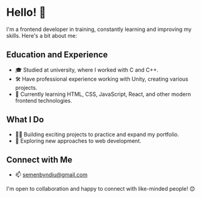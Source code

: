 # Hello! 👋

I'm a frontend developer in training, constantly learning and improving my
skills. Here's a bit about me:

## Education and Experience

- 🎓 Studied at university, where I worked with C and C++.
- 🛠️ Have professional experience working with Unity, creating various projects.
- 🌱 Currently learning HTML, CSS, JavaScript, React, and other modern frontend
  technologies.

## What I Do

- 👨‍💻 Building exciting projects to practice and expand my portfolio.
- 🚀 Exploring new approaches to web development.

## Connect with Me

- 📫 <semenbyndiu@gmail.com>

I'm open to collaboration and happy to connect with like-minded people! 😊
